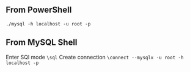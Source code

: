 ## From PowerShell
`./mysql -h localhost -u root -p`

## From MySQL Shell
Enter SQl mode
`\sql`
Create connection
`\connect --mysqlx -u root -h localhost -p`
